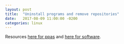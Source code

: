 ```yaml
---
layout: post
title:  "Uninstall programs and remove repositories"
date:   2017-08-09 11:00:00 -0200
categories: linux
---
```


Resources [here for ppas][ppa] and [here for software][uninstall].

[ppa]: https://askubuntu.com/questions/307/how-can-ppas-be-removed
[uninstall]: https://askubuntu.com/questions/1143/how-can-i-uninstall-software
